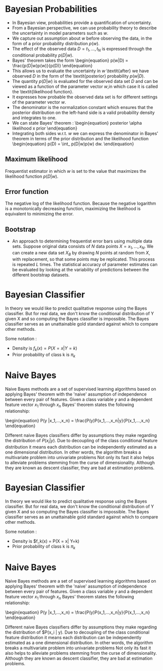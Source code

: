 
# Bayesian Probabilities
- In Bayesian view, probabilities provide a quantification of uncertainty.
- From a Bayesian perspective, we can use probability theory to describe the uncertainty in model parameters such as $w$.
- We capture out assumption about $w$ before observing the data, in the form of a prior probability distribution $p(w)$.
- The effect of the observed data $D = {t_1,...,t_N}$ is expressed through the conditional probability $p(D|w)$.
- Bayes' theorem takes the form
\begin{equation}
  p(w|D) = \frac{p(D|w)p(w)}{p(D)}
\end{equation}
- This allows us to evaluate the uncertainty in $w$ \textit{after} we have observed $D$ in the form of the \textit{posterior}
probability $p(w|D)$.
- The quantity $p(D|w)$ is evaluated for the observed data set $D$ and can be viewed as a function of the parameter vector $w$,in which case it is called the \textit{likelihood function}.
- It expresses how probable the observed data set is for different settings of the parameter vector $w$.
- The denominator is the normalization constant which ensures that the posterior distribution on the left-hand side is a valid probability density and integrates to one.
- We can state Bayes' theorem :
\begin{equation}
  posterior \alpha likelihood x prior
\end{equation}
- Integrating both sides w.r.t. $w$ we can express the denominator in Bayes' theorem in terms of the prior distribution and the likelihood function
\begin{equation}
  p(D) = \int_ p(D|w)p(w) dw.
\end{equation}

## Maximum likelihood
Frequentist estimator in which $w$ is set to the value that maximizes the likelihood function $p(D|w)$.
## Error function
The negative log of the likelihood function. Because the negative logarithm is a monotonically decreasing function, maximizing the likelihood is equivalent to minimizing the error.

## Bootstrap
- An approach to determining frequentist error bars using multiple data sets.
Suppose original data consists of $N$ data points $X = {x_1,...,x_N}$. We can create a new data set $X_B$ by drawing $N$ points at random from $X$, with replacement, so that some points may be replicated. This process is repeated $L$ times.
The statistical accuracy of parameter estimates can be evaluated by looking at the variability of predictions between the different bootstrap datasets.


# Bayesian Classifier
In theory we would like to predict qualitative response using the Bayes classifier. But for real data, we don't know the conditional distribution of Y given X and so computing the Bayes classifier is impossible. The Bayes classifier serves as an unattainable gold standard against which to compare other methods.

Some notation :
- Density is $f_k(x) = P(X = x| Y=k)$
- Prior probability of class k is $\pi_k$

# Naive Bayes
Naive Bayes methods are a set of supervised learning algorithms based on applying Bayes' theorem with the 'naive' assumption of independence between every pair of features. Given a class variable $y$ and a dependent feature vector $x_1$ through $x_n$ Bayes' theorem states the following relationship:

\begin{equation}
P(y |x_1,...,x_n) = \frac{P(y)P(x_1,...,x_n|y}{P(x_1,...,x_n}
\end{equation}

Different naive Bayes classifiers differ by assumptions they make regarding the distribution of $P(x_i | y)$.
Due to decoupling of the class conditional feature distribution it means each distribution can be independently estimated as a one dimensional distribution. In other words, the algorithm breaks a multivariate problem into univariate problems
Not only its fast it also helps to alleviate problems stemming from the curse of dimensionality.
Although they are known as descent classifier, they are bad at estimation problems.



# Bayesian Classifier
In theory we would like to predict qualitative response using the Bayes classifier. But for real data, we don't know the conditional distribution of Y given X and so computing the Bayes classifier is impossible. The Bayes classifier serves as an unattainable gold standard against which to compare other methods.

Some notation :
- Density is $f_k(x) = P(X = x| Y=k)
- Prior probability of class k is $\pi_k$

# Naive Bayes
Naive Bayes methods are a set of supervised learning algorithms based on applying Bayes' theorem with the 'naive' assumption of independence between every pair of features. Given a class variable $y$ and a dependent feature vector $x_1$ through $x_n$ Bayes' theorem states the following relationship:

\begin{equation}
P(y |x_1,...,x_n) = \frac{P(y)P(x_1,...,x_n|y}{P(x_1,...,x_n}
\end{equation}

Different naive Bayes classifiers differ by assumptions they make regarding the distribution of $P(x_i | y).
Due to decoupling of the class conditional feature distribution it means each distribution can be independently estimated as a one dimensional distribution. In other words, the algorithm breaks a multivariate problem into univariate problems
Not only its fast it also helps to alleviate problems stemming from the curse of dimensionality.
Although they are known as descent classifier, they are bad at estimation problems.

